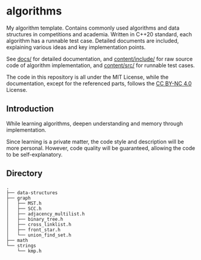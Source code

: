# algorithms

My algorithm template. Contains commonly used algorithms and data structures in competitions and academia. Written in
C++20 standard, each algorithm has a runnable test case. Detailed documents are included, explaining various ideas and key implementation points.

See [docs/](.) for detailed documentation, and [content/include/](./content/include) for raw source code of algorithm implementation,
and [content/src/](./content/src) for runnable test cases.

The code in this repository is all under the MIT License, while the documentation, except for the referenced parts, follows the [CC BY-NC 4.0](https://creativecommons.org/licenses/by-nc/4.0/) License.

## Introduction

While learning algorithms, deepen understanding and memory through implementation.

Since learning is a private matter, the code style and description will be more personal. However, code quality will be
guaranteed, allowing the code to be self-explanatory.

## Directory

```text
.
├── data-structures
├── graph
│   ├── MST.h
│   ├── SCC.h
│   ├── adjacency_multilist.h
│   ├── binary_tree.h
│   ├── cross_linklist.h
│   ├── front_star.h
│   └── union_find_set.h
├── math
└── strings
    └── kmp.h
```